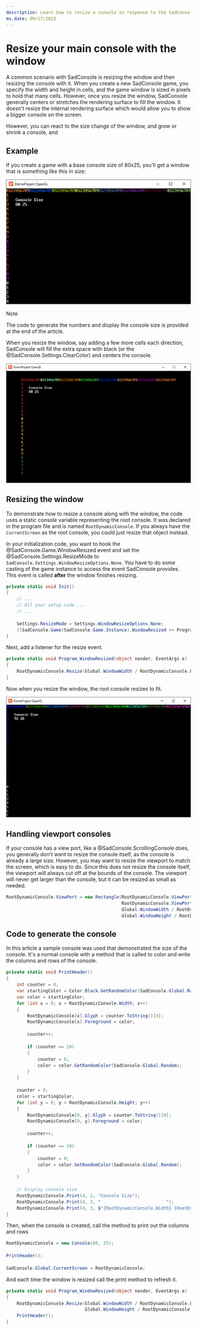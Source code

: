 ```yaml
---
description: Learn how to resize a console in response to the SadConsole window size changing.
ms.date: 09/17/2023
---
```


# Resize your main console with the window

A common scenario with SadConsole is resizing the window and then resizing the console with it. When you create a new SadConsole game, you specify the width and height in cells, and the game window is sized in pixels to hold that many cells. However, once you resize the window, SadConsole generally centers or stretches the rendering surface to fill the window. It doesn't resize the internal rendering surface which would allow you to show a bigger console on the screen.

However, you can react to the size change of the window, and grow or shrink a console, and

## Example

If you create a game with a base console size of 80x25, you'll get a window that is something like this in size:

![Picture of sadconsole game window with numbers for each column](../images/how-to-resize-a-console-with-the-window/starting-console.png)

>[!NOTE]
>The code to generate the numbers and display the console size is provided at the end of the article.

When you resize the window, say adding a few more cells each direction, SadConsole will fill the extra space with black (or the @SadConsole.Settings.ClearColor) and centers the console.

![Picture of sadconsole game window with numbers for each column and more columns than before](../images/how-to-resize-a-console-with-the-window/normal-resize.png)

## Resizing the window

To demonstrate how to resize a console along with the window, the code uses a static console variable representing the root console. It was declared in the program file and is named `RootDynamicConsole`. If you always have the `CurrentScreen` as the root console, you could just resize that object instead.

In your initialization code, you want to hook the @SadConsole.Game.WindowResized event and set the @SadConsole.Settings.ResizeMode to `SadConsole.Settings.WindowResizeOptions.None`. You have to do some casting of the game instance to access the event SadConsole provides. This event is called **after** the window finishes resizing.

```csharp
private static void Init()
{
    // ...
    // All your setup code ...
    // ...

    Settings.ResizeMode = Settings.WindowResizeOptions.None;
    ((SadConsole.Game)SadConsole.Game.Instance).WindowResized += Program_WindowResized;
}
```

Next, add a listener for the resize event.

```csharp
private static void Program_WindowResized(object sender, EventArgs e)
{
    RootDynamicConsole.Resize(Global.WindowWidth / RootDynamicConsole.Font.Size.X, Global.WindowHeight / RootDynamicConsole.Font.Size.Y, false);
}
```

Now when you resize the window, the root console resizes to fit.

![picture of sadconsole with a dynamic resized console](../images/how-to-resize-a-console-with-the-window/dynamic-resize.png)


## Handling viewport consoles

If your console has a view port, like a @SadConsole.ScrollingConsole does, you generally don't want to resize the console itself, as the console is already a large size. However, you may want to resize the viewport to match the screen, which is easy to do. Since this does not resize the console itself, the viewport will always cut off at the bounds of the console. The viewport will never get larger than the console, but it can be resized as small as needed.

```csharp
RootDynamicConsole.ViewPort = new Rectangle(RootDynamicConsole.ViewPort.X, 
                                            RootDynamicConsole.ViewPort.Y, 
                                            Global.WindowWidth / RootDynamicConsole.Font.Size.X, 
                                            Global.WindowHeight / RootDynamicConsole.Font.Size.Y);
```

## Code to generate the console

In this article a sample console was used that demonstrated the size of the console. It's a normal console with a method that is called to color and write the columns and rows of the console. 

```csharp
private static void PrintHeader()
{
    int counter = 0;
    var startingColor = Color.Black.GetRandomColor(SadConsole.Global.Random);
    var color = startingColor;
    for (int x = 0; x < RootDynamicConsole.Width; x++)
    {
        RootDynamicConsole[x].Glyph = counter.ToString()[0];
        RootDynamicConsole[x].Foreground = color;
                
        counter++;

        if (counter == 10)
        {
            counter = 0;
            color = color.GetRandomColor(SadConsole.Global.Random);
        }
    }

    counter = 0;
    color = startingColor;
    for (int y = 0; y < RootDynamicConsole.Height; y++)
    {
        RootDynamicConsole[0, y].Glyph = counter.ToString()[0];
        RootDynamicConsole[0, y].Foreground = color;

        counter++;

        if (counter == 10)
        {
            counter = 0;
            color = color.GetRandomColor(SadConsole.Global.Random);
        }
    }

    // Display console size
    RootDynamicConsole.Print(4, 2, "Console Size");
    RootDynamicConsole.Print(4, 3, "                         ");
    RootDynamicConsole.Print(4, 3, $"{RootDynamicConsole.Width} {RootDynamicConsole.Height}");
}
```

Then, when the console is created, call the method to print out the columns and rows

```csharp
RootDynamicConsole = new Console(80, 25);

PrintHeader();

SadConsole.Global.CurrentScreen = RootDynamicConsole;
```

And each time the window is resized call the print method to refresh it.

```csharp
private static void Program_WindowResized(object sender, EventArgs e)
{
    RootDynamicConsole.Resize(Global.WindowWidth / RootDynamicConsole.Font.Size.X, 
                              Global.WindowHeight / RootDynamicConsole.Font.Size.Y, false);
    PrintHeader();
}
```